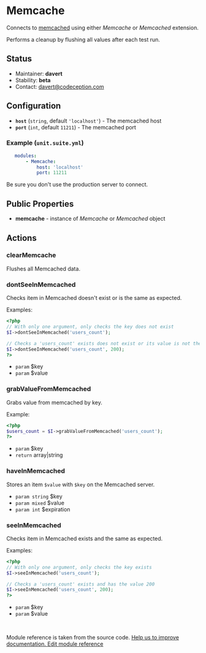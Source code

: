 # Memcache


Connects to [memcached](https://www.memcached.org/) using either _Memcache_ or _Memcached_ extension.

Performs a cleanup by flushing all values after each test run.

## Status

* Maintainer: **davert**
* Stability: **beta**
* Contact: davert@codeception.com

## Configuration

* **`host`** (`string`, default `'localhost'`) - The memcached host
* **`port`** (`int`, default `11211`) - The memcached port

### Example (`unit.suite.yml`)

```yaml
   modules:
       - Memcache:
           host: 'localhost'
           port: 11211
```

Be sure you don't use the production server to connect.

## Public Properties

* **memcache** - instance of _Memcache_ or _Memcached_ object


## Actions

### clearMemcache
 
Flushes all Memcached data.


### dontSeeInMemcached
 
Checks item in Memcached doesn't exist or is the same as expected.

Examples:

``` php
<?php
// With only one argument, only checks the key does not exist
$I->dontSeeInMemcached('users_count');

// Checks a 'users_count' exists does not exist or its value is not the one provided
$I->dontSeeInMemcached('users_count', 200);
?>
```

 * `param` $key
 * `param` $value


### grabValueFromMemcached
 
Grabs value from memcached by key.

Example:

``` php
<?php
$users_count = $I->grabValueFromMemcached('users_count');
?>
```

 * `param` $key
 * `return` array|string


### haveInMemcached
 
Stores an item `$value` with `$key` on the Memcached server.

 * `param string` $key
 * `param mixed` $value
 * `param int` $expiration


### seeInMemcached
 
Checks item in Memcached exists and the same as expected.

Examples:

``` php
<?php
// With only one argument, only checks the key exists
$I->seeInMemcached('users_count');

// Checks a 'users_count' exists and has the value 200
$I->seeInMemcached('users_count', 200);
?>
```

 * `param` $key
 * `param` $value

<p>&nbsp;</p><div class="alert alert-warning">Module reference is taken from the source code. <a href="https://github.com/Codeception/Codeception/tree/2.5/src/Codeception/Module/Memcache.php">Help us to improve documentation. Edit module reference</a></div>
